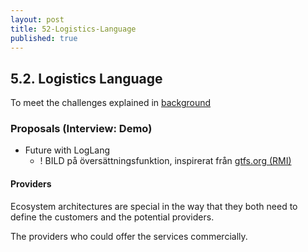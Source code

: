 ```yaml
---
layout: post
title: 52-Logistics-Language
published: true
---
```


## 5.2. Logistics Language

To meet the challenges explained in [background](#2-background)

### Proposals (Interview: Demo)

- Future with LogLang
  - ! BILD på översättningsfunktion, inspirerat från [gtfs.org (RMI)](https://mobilitydata.org/)


#### Providers

Ecosystem architectures are special in the way that they both need to define the customers and the potential providers.

The providers who could offer the services commercially.
